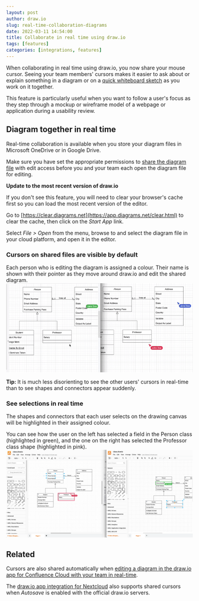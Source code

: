 ```yaml
---
layout: post
author: draw.io
slug: real-time-collaboration-diagrams
date: 2022-03-11 14:54:00
title: Collaborate in real time using draw.io
tags: [features]
categories: [integrations, features]
---
```


When collaborating in real time using draw.io, you now share your mouse cursor. Seeing your team members' cursors makes it easier to ask about or explain something in a diagram or on a [quick whiteboard sketch](/blog/sketch-online-whiteboard.html) as you work on it together. 

This feature is particularly useful when you want to follow a user's focus as they step through a mockup or wireframe model of a webpage or application during a usability review.

## Diagram together in real time

Real-time collaboration is available when you store your diagram files in Microsoft OneDrive or in Google Drive. 

Make sure you have set the appropriate permissions to [share the diagram file](/doc/faq/share-diagrams.html) with edit access before you and your team each open the diagram file for editing. 

**Update to the most recent version of draw.io**

If you don't see this feature, you will need to clear your browser's cache first so you can load the most recent version of the editor. 

Go to [https://clear.diagrams.net](https://app.diagrams.net/clear.html) to clear the cache, then click on the _Start App_ link. 

Select _File > Open_ from the menu, browse to and select the diagram file in your cloud platform, and open it in the editor.

### Cursors on shared files are visible by default

Each person who is editing the diagram is assigned a colour. Their name is shown with their pointer as they move around draw.io and edit the shared diagram.
<br /><img src="/assets/img/blog/remote-cursors.gif" style="max-width:100%;height:auto;" alt="Share your mouse cursor with others who are editing the same diagram file stored in OneDrive or Google Drive">

**Tip:** It is much less disorienting to see the other users' cursors in real-time than to see shapes and connectors appear suddenly.

### See selections in real time

The shapes and connectors that each user selects on the drawing canvas will be highlighted in their assigned colour.

You can see how the user on the left has selected a field in the Person class (highlighted in green), and the one on the right has selected the Professor class shape (highlighted in pink).
<br /><img src="/assets/img/blog/real-time-collaboration.png" style="max-width:100%;height:auto;" alt="See how others edit and select parts of the diagram in real time in draw.io when you store diagram files in OneDrive or Google Drive">

## Related

Cursors are also shared automatically when [editing a diagram in the draw.io app for Confluence Cloud with your team in real-time](/blog/collaborative-editing-confluence-cloud.html). 

The [draw.io app integration for Nextcloud](https://apps.nextcloud.com/apps/drawio) also supports shared cursors when _Autosave_ is enabled with the official draw.io servers.  